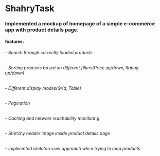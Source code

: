 # ShahryTask
 
### Implemented a mockup of homepage of a simple e-commerce app with product details page.

 #### features:
  ###### - Search through currently loaded products
  ###### - Sorting products based on different filters(Price up/down, Rating up/down)
  ###### - Different display modes(Grid, Table)
  ###### - Pagination
  ###### - Caching and network reachability monitoring
  ###### - Stretchy header image inside product details page
  ###### - Implemnted skeleton view approach when trying to load products

